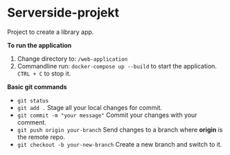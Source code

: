 # Serverside-projekt
Project to create a library app.

**To run the application**

1. Change directory to: `/web-application`
2. Commandline run: `docker-compose up --build` to start the application. `CTRL + C` to stop it.


**Basic git commands**

- `git status`
- `git add .` Stage all your local changes for commit.
- `git commit -m "your message"` Commit your changes with your comment.
- `git push origin your-branch` Send changes to a branch where **origin** is the remote repo.
- `git checkout -b your-new-branch` Create a new branch and switch to it.